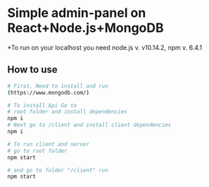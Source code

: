 # Simple admin-panel on React+Node.js+MongoDB
*To run on your localhost you need node.js v. v10.14.2, npm v. 6.4.1
## How to use
```bash
# First, Need to install and run 
(https://www.mongodb.com/)

# To install Api Go to 
# root folder and install dependencies
npm i
# Next go to /client and install client dependencies
npm i

# To run client and server
# go to root folder
npm start

# and go to folder "/client" run
npm start
